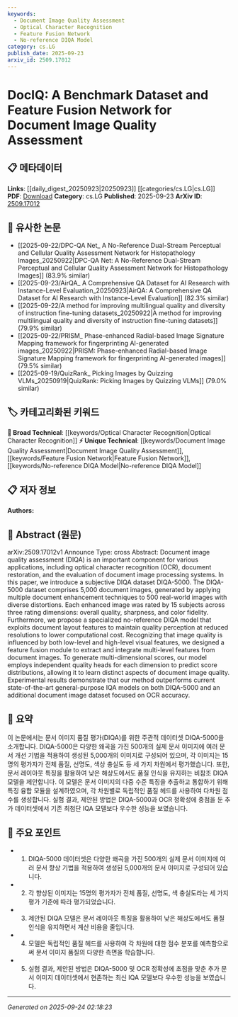 ```yaml
---
keywords:
  - Document Image Quality Assessment
  - Optical Character Recognition
  - Feature Fusion Network
  - No-reference DIQA Model
category: cs.LG
publish_date: 2025-09-23
arxiv_id: 2509.17012
---
```


<!-- KEYWORD_LINKING_METADATA:
{
  "processed_timestamp": "2025-09-24T02:18:23.970797",
  "vocabulary_version": "1.0",
  "selected_keywords": [
    "Document Image Quality Assessment",
    "Optical Character Recognition",
    "Feature Fusion Network",
    "No-reference DIQA Model"
  ],
  "rejected_keywords": [],
  "similarity_scores": {
    "Document Image Quality Assessment": 0.8,
    "Optical Character Recognition": 0.85,
    "Feature Fusion Network": 0.78,
    "No-reference DIQA Model": 0.7
  },
  "extraction_method": "AI_prompt_based",
  "budget_applied": true,
  "candidates_json": {
    "candidates": [
      {
        "surface": "Document Image Quality Assessment",
        "canonical": "Document Image Quality Assessment",
        "aliases": [
          "DIQA"
        ],
        "category": "unique_technical",
        "rationale": "This is a specific task central to the paper, linking to research on image quality in document processing.",
        "novelty_score": 0.7,
        "connectivity_score": 0.65,
        "specificity_score": 0.85,
        "link_intent_score": 0.8
      },
      {
        "surface": "Optical Character Recognition",
        "canonical": "Optical Character Recognition",
        "aliases": [
          "OCR"
        ],
        "category": "broad_technical",
        "rationale": "OCR is a foundational technology related to document processing, enhancing connectivity with related works.",
        "novelty_score": 0.4,
        "connectivity_score": 0.9,
        "specificity_score": 0.7,
        "link_intent_score": 0.85
      },
      {
        "surface": "Feature Fusion Network",
        "canonical": "Feature Fusion Network",
        "aliases": [
          "Feature Fusion"
        ],
        "category": "unique_technical",
        "rationale": "This model is a novel contribution of the paper, relevant for linking to works on feature integration in image processing.",
        "novelty_score": 0.75,
        "connectivity_score": 0.7,
        "specificity_score": 0.8,
        "link_intent_score": 0.78
      },
      {
        "surface": "No-reference DIQA model",
        "canonical": "No-reference DIQA Model",
        "aliases": [
          "No-reference Model"
        ],
        "category": "unique_technical",
        "rationale": "This specific model is a key innovation in the paper, crucial for linking to similar models in image quality assessment.",
        "novelty_score": 0.65,
        "connectivity_score": 0.6,
        "specificity_score": 0.8,
        "link_intent_score": 0.7
      }
    ],
    "ban_list_suggestions": [
      "method",
      "experiment",
      "performance"
    ]
  },
  "decisions": [
    {
      "candidate_surface": "Document Image Quality Assessment",
      "resolved_canonical": "Document Image Quality Assessment",
      "decision": "linked",
      "scores": {
        "novelty": 0.7,
        "connectivity": 0.65,
        "specificity": 0.85,
        "link_intent": 0.8
      }
    },
    {
      "candidate_surface": "Optical Character Recognition",
      "resolved_canonical": "Optical Character Recognition",
      "decision": "linked",
      "scores": {
        "novelty": 0.4,
        "connectivity": 0.9,
        "specificity": 0.7,
        "link_intent": 0.85
      }
    },
    {
      "candidate_surface": "Feature Fusion Network",
      "resolved_canonical": "Feature Fusion Network",
      "decision": "linked",
      "scores": {
        "novelty": 0.75,
        "connectivity": 0.7,
        "specificity": 0.8,
        "link_intent": 0.78
      }
    },
    {
      "candidate_surface": "No-reference DIQA model",
      "resolved_canonical": "No-reference DIQA Model",
      "decision": "linked",
      "scores": {
        "novelty": 0.65,
        "connectivity": 0.6,
        "specificity": 0.8,
        "link_intent": 0.7
      }
    }
  ]
}
-->

# DocIQ: A Benchmark Dataset and Feature Fusion Network for Document Image Quality Assessment

## 📋 메타데이터

**Links**: [[daily_digest_20250923|20250923]] [[categories/cs.LG|cs.LG]]
**PDF**: [Download](https://arxiv.org/pdf/2509.17012.pdf)
**Category**: cs.LG
**Published**: 2025-09-23
**ArXiv ID**: [2509.17012](https://arxiv.org/abs/2509.17012)

## 🔗 유사한 논문
- [[2025-09-22/DPC-QA Net_ A No-Reference Dual-Stream Perceptual and Cellular Quality Assessment Network for Histopathology Images_20250922|DPC-QA Net: A No-Reference Dual-Stream Perceptual and Cellular Quality Assessment Network for Histopathology Images]] (83.9% similar)
- [[2025-09-23/AirQA_ A Comprehensive QA Dataset for AI Research with Instance-Level Evaluation_20250923|AirQA: A Comprehensive QA Dataset for AI Research with Instance-Level Evaluation]] (82.3% similar)
- [[2025-09-22/A method for improving multilingual quality and diversity of instruction fine-tuning datasets_20250922|A method for improving multilingual quality and diversity of instruction fine-tuning datasets]] (79.9% similar)
- [[2025-09-22/PRISM_ Phase-enhanced Radial-based Image Signature Mapping framework for fingerprinting AI-generated images_20250922|PRISM: Phase-enhanced Radial-based Image Signature Mapping framework for fingerprinting AI-generated images]] (79.5% similar)
- [[2025-09-19/QuizRank_ Picking Images by Quizzing VLMs_20250919|QuizRank: Picking Images by Quizzing VLMs]] (79.0% similar)

## 🏷️ 카테고리화된 키워드
**🧠 Broad Technical**: [[keywords/Optical Character Recognition|Optical Character Recognition]]
**⚡ Unique Technical**: [[keywords/Document Image Quality Assessment|Document Image Quality Assessment]], [[keywords/Feature Fusion Network|Feature Fusion Network]], [[keywords/No-reference DIQA Model|No-reference DIQA Model]]

## 📋 저자 정보

**Authors:** 

## 📄 Abstract (원문)

arXiv:2509.17012v1 Announce Type: cross 
Abstract: Document image quality assessment (DIQA) is an important component for various applications, including optical character recognition (OCR), document restoration, and the evaluation of document image processing systems. In this paper, we introduce a subjective DIQA dataset DIQA-5000. The DIQA-5000 dataset comprises 5,000 document images, generated by applying multiple document enhancement techniques to 500 real-world images with diverse distortions. Each enhanced image was rated by 15 subjects across three rating dimensions: overall quality, sharpness, and color fidelity. Furthermore, we propose a specialized no-reference DIQA model that exploits document layout features to maintain quality perception at reduced resolutions to lower computational cost. Recognizing that image quality is influenced by both low-level and high-level visual features, we designed a feature fusion module to extract and integrate multi-level features from document images. To generate multi-dimensional scores, our model employs independent quality heads for each dimension to predict score distributions, allowing it to learn distinct aspects of document image quality. Experimental results demonstrate that our method outperforms current state-of-the-art general-purpose IQA models on both DIQA-5000 and an additional document image dataset focused on OCR accuracy.

## 📝 요약

이 논문에서는 문서 이미지 품질 평가(DIQA)를 위한 주관적 데이터셋 DIQA-5000을 소개합니다. DIQA-5000은 다양한 왜곡을 가진 500개의 실제 문서 이미지에 여러 문서 개선 기법을 적용하여 생성된 5,000개의 이미지로 구성되어 있으며, 각 이미지는 15명의 평가자가 전체 품질, 선명도, 색상 충실도 등 세 가지 차원에서 평가했습니다. 또한, 문서 레이아웃 특징을 활용하여 낮은 해상도에서도 품질 인식을 유지하는 비참조 DIQA 모델을 제안합니다. 이 모델은 문서 이미지의 다중 수준 특징을 추출하고 통합하기 위해 특징 융합 모듈을 설계하였으며, 각 차원별로 독립적인 품질 헤드를 사용하여 다차원 점수를 생성합니다. 실험 결과, 제안된 방법은 DIQA-5000과 OCR 정확성에 중점을 둔 추가 데이터셋에서 기존 최첨단 IQA 모델보다 우수한 성능을 보였습니다.

## 🎯 주요 포인트

- 1. DIQA-5000 데이터셋은 다양한 왜곡을 가진 500개의 실제 문서 이미지에 여러 문서 향상 기법을 적용하여 생성된 5,000개의 문서 이미지로 구성되어 있습니다.
- 2. 각 향상된 이미지는 15명의 평가자가 전체 품질, 선명도, 색 충실도라는 세 가지 평가 기준에 따라 평가되었습니다.
- 3. 제안된 DIQA 모델은 문서 레이아웃 특징을 활용하여 낮은 해상도에서도 품질 인식을 유지하면서 계산 비용을 줄입니다.
- 4. 모델은 독립적인 품질 헤드를 사용하여 각 차원에 대한 점수 분포를 예측함으로써 문서 이미지 품질의 다양한 측면을 학습합니다.
- 5. 실험 결과, 제안된 방법은 DIQA-5000 및 OCR 정확성에 초점을 맞춘 추가 문서 이미지 데이터셋에서 현존하는 최신 IQA 모델보다 우수한 성능을 보였습니다.


---

*Generated on 2025-09-24 02:18:23*